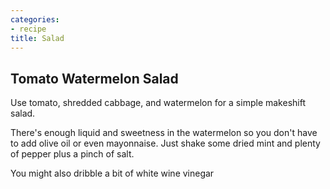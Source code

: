 ```yaml
---
categories:
- recipe
title: Salad
---
```



## Tomato Watermelon Salad
Use tomato, shredded cabbage, and watermelon for a simple makeshift salad.

There's enough liquid and sweetness in the watermelon so you don't have to add olive oil or even mayonnaise.  Just shake some dried mint and plenty of pepper plus a pinch of salt.

You might also dribble a bit of white wine vinegar